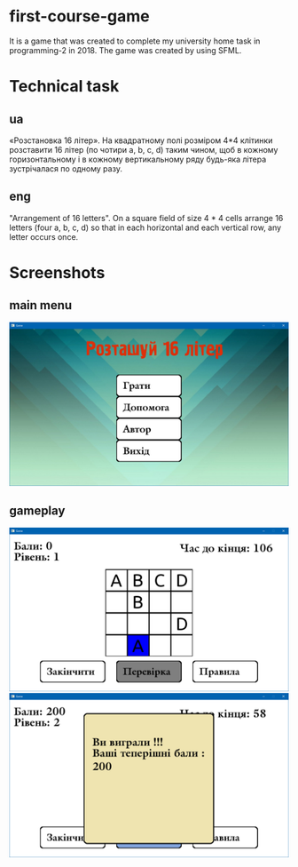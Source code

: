# first-course-game
It is a game that was created to complete my university home task in programming-2 in 2018. The game was created by using SFML.

# Technical task
## ua
«Розстановка 16 літер». На квадратному полі розміром 4*4 клітинки розставити 16 літер (по чотири a, b, c, d) таким чином, щоб в кожному горизонтальному і в кожному вертикальному ряду будь-яка літера зустрічалася по одному разу.
## eng
"Arrangement of 16 letters". On a square field of size 4 * 4 cells arrange 16 letters (four a, b, c, d) so that in each horizontal and each vertical row, any letter occurs once.
# Screenshots
## main menu
![MainMenu](screenshots/MainMenu.png?raw=true "MainMenu") 
## gameplay
![Gameplay](screenshots/Gameplay1.png?raw=true "Gameplay1")
![Gameplay2](screenshots/Success.png?raw=true "Success")
